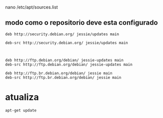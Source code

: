 
nano /etc/apt/sources.list

## modo como o repositorio deve esta configurado

	deb http://security.debian.org/ jessie/updates main

	deb-src http://security.debian.org/ jessie/updates main



	deb http://ftp.debian.org/debian/ jessie-updates main
	deb-src http://ftp.debian.org/debian/ jessie-updates main

	deb http://ftp.br.debian.org/debian/ jessie main
	deb-src http://ftp.br.debian.org/debian/ jessie main






# atualiza 
	apt-get update